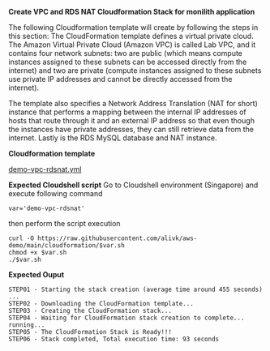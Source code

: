 **Create VPC and RDS NAT Cloudformation Stack for monilith application**

The following Cloudformation template will create by following the steps in this section:
The CloudFormation template defines a virtual private cloud. 
The Amazon Virtual Private Cloud (Amazon VPC) is called Lab VPC, 
and it contains four network subnets: 
two are public (which means compute instances assigned to these subnets can be accessed directly from the internet)
and two are private (compute instances assigned to these subnets use private IP addresses and cannot be directly accessed from the internet). 

The template also specifies a Network Address Translation (NAT for short) instance
that performs a mapping between the internal IP addresses of hosts that route through it
and an external IP address so that even though the instances have private addresses,
they can still retrieve data from the internet. 
Lastly is the RDS MySQL database and NAT instance.

**Cloudformation template**

[demo-vpc-rdsnat.yml](demo-vpc-rdsnat.yml)

**Expected Cloudshell script**
Go to Cloudshell environment (Singapore) and execute following command
```
var='demo-vpc-rdsnat'
```
then perform the script execution

```
curl -O https://raw.githubusercontent.com/alivk/aws-demo/main/cloudformation/$var.sh
chmod +x $var.sh
./$var.sh
```

**Expected Ouput**
```
STEP01 - Starting the stack creation (average time around 455 seconds) ...
STEP02 - Downloading the CloudFormation template...
STEP03 - Creating the CloudFormation stack...
STEP04 - Waiting for CloudFormation stack creation to complete... running... 
STEP05 - The CloudFormation Stack is Ready!!!
STEP06 - Stack completed, Total execution time: 93 seconds
```
